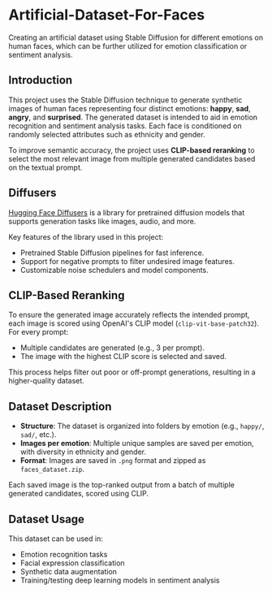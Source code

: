 # Artificial-Dataset-For-Faces

Creating an artificial dataset using Stable Diffusion for different emotions on human faces, which can be further utilized for emotion classification or sentiment analysis.

## Introduction

This project uses the Stable Diffusion technique to generate synthetic images of human faces representing four distinct emotions: **happy**, **sad**, **angry**, and **surprised**. The generated dataset is intended to aid in emotion recognition and sentiment analysis tasks. Each face is conditioned on randomly selected attributes such as ethnicity and gender.

To improve semantic accuracy, the project uses **CLIP-based reranking** to select the most relevant image from multiple generated candidates based on the textual prompt.

## Diffusers

[Hugging Face Diffusers](https://github.com/huggingface/diffusers) is a library for pretrained diffusion models that supports generation tasks like images, audio, and more.

Key features of the library used in this project:
- Pretrained Stable Diffusion pipelines for fast inference.
- Support for negative prompts to filter undesired image features.
- Customizable noise schedulers and model components.

## CLIP-Based Reranking

To ensure the generated image accurately reflects the intended prompt, each image is scored using OpenAI's CLIP model (`clip-vit-base-patch32`). For every prompt:
- Multiple candidates are generated (e.g., 3 per prompt).
- The image with the highest CLIP score is selected and saved.

This process helps filter out poor or off-prompt generations, resulting in a higher-quality dataset.

## Dataset Description

- **Structure**: The dataset is organized into folders by emotion (e.g., `happy/`, `sad/`, etc.).
- **Images per emotion**: Multiple unique samples are saved per emotion, with diversity in ethnicity and gender.
- **Format**: Images are saved in `.png` format and zipped as `faces_dataset.zip`.

Each saved image is the top-ranked output from a batch of multiple generated candidates, scored using CLIP.

## Dataset Usage

This dataset can be used in:
- Emotion recognition tasks
- Facial expression classification
- Synthetic data augmentation
- Training/testing deep learning models in sentiment analysis

